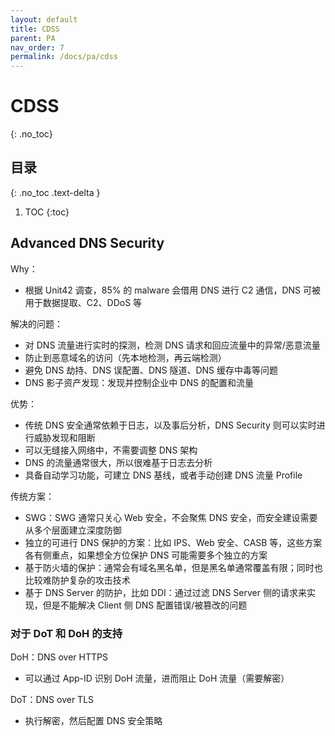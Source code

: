 ```yaml
---
layout: default
title: CDSS
parent: PA
nav_order: 7
permalink: /docs/pa/cdss
---
```


# CDSS

{: .no_toc}

## 目录

{: .no_toc .text-delta }


1. TOC
{:toc}

## Advanced DNS Security

Why：

- 根据 Unit42 调查，85% 的 malware 会借用 DNS 进行 C2 通信，DNS 可被用于数据提取、C2、DDoS 等



解决的问题：

- 对 DNS 流量进行实时的探测，检测 DNS 请求和回应流量中的异常/恶意流量
- 防止到恶意域名的访问（先本地检测，再云端检测）
- 避免 DNS 劫持、DNS 误配置、DNS 隧道、DNS 缓存中毒等问题
- DNS 影子资产发现：发现并控制企业中 DNS 的配置和流量



优势：

- 传统 DNS 安全通常依赖于日志，以及事后分析，DNS Security 则可以实时进行威胁发现和阻断
- 可以无缝接入网络中，不需要调整 DNS 架构
- DNS 的流量通常很大，所以很难基于日志去分析
- 具备自动学习功能，可建立 DNS 基线，或者手动创建 DNS 流量 Profile



传统方案：

- SWG：SWG 通常只关心 Web 安全，不会聚焦 DNS 安全，而安全建设需要从多个层面建立深度防御
- 独立的可进行 DNS 保护的方案：比如 IPS、Web 安全、CASB 等，这些方案各有侧重点，如果想全方位保护 DNS 可能需要多个独立的方案
- 基于防火墙的保护：通常会有域名黑名单，但是黑名单通常覆盖有限；同时也比较难防护复杂的攻击技术
- 基于 DNS Server 的防护，比如 DDI：通过过滤 DNS Server 侧的请求来实现，但是不能解决 Client 侧 DNS 配置错误/被篡改的问题



### 对于 DoT 和 DoH 的支持

DoH：DNS over HTTPS

- 可以通过 App-ID 识别 DoH 流量，进而阻止 DoH 流量（需要解密）

DoT：DNS over TLS

- 执行解密，然后配置 DNS 安全策略



